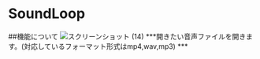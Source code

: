 # SoundLoop
##機能について
![スクリーンショット (14)](https://github.com/yamaki-egg/SoundLoop/assets/120764488/ffc3435d-42c2-4783-88d3-ca33d98ad00d)
***開きたい音声ファイルを開きます。(対応しているフォーマット形式はmp4,wav,mp3) ***

